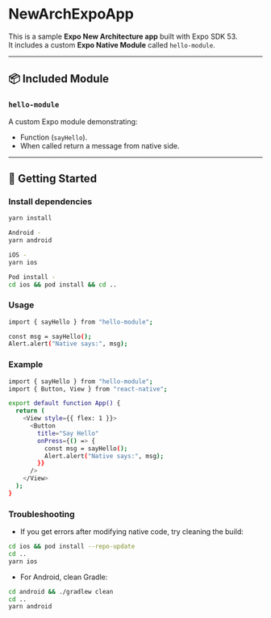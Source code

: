 # NewArchExpoApp

This is a sample **Expo New Architecture app** built with Expo SDK 53.  
It includes a custom **Expo Native Module** called `hello-module`.

---

## 📦 Included Module

### `hello-module`
A custom Expo module demonstrating:
- Function (`sayHello`).
- When called return a message from native side.

---

## 🚀 Getting Started

### Install dependencies
```sh
yarn install

Android -
yarn android

iOS -
yarn ios

Pod install -
cd ios && pod install && cd ..
```

### Usage
```sh
import { sayHello } from "hello-module";

const msg = sayHello();
Alert.alert("Native says:", msg);
```

### Example
```sh
import { sayHello } from "hello-module";
import { Button, View } from "react-native";

export default function App() {
  return (
    <View style={{ flex: 1 }}>
      <Button
        title="Say Hello"
        onPress={() => {
          const msg = sayHello();
          Alert.alert("Native says:", msg);
        }}
      />
    </View>
  );
}
```

### Troubleshooting

- If you get errors after modifying native code, try cleaning the build:
```sh
cd ios && pod install --repo-update
cd ..
yarn ios
```
- For Android, clean Gradle:
```sh
cd android && ./gradlew clean
cd ..
yarn android
```
